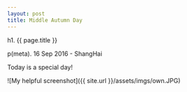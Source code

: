 ```yaml
---
layout: post
title: Middle Autumn Day
---
```


h1. {{ page.title }}

p(meta). 16 Sep 2016 - ShangHai

Today is a special day!

![My helpful screenshot]({{ site.url }}/assets/imgs/own.JPG)
